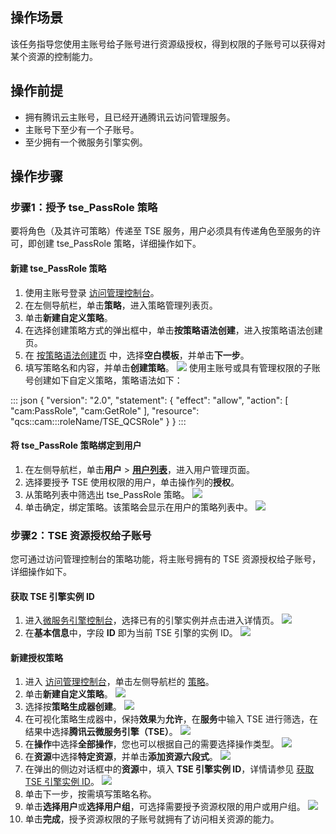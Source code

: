 ## 操作场景

该任务指导您使用主账号给子账号进行资源级授权，得到权限的子账号可以获得对某个资源的控制能力。

## 操作前提
- 拥有腾讯云主账号，且已经开通腾讯云访问管理服务。
- 主账号下至少有一个子账号。
- 至少拥有一个微服务引擎实例。


## 操作步骤
### 步骤1：授予 tse_PassRole 策略
要将角色（及其许可策略）传递至 TSE 服务，用户必须具有传递角色至服务的许可，即创建 tse_PassRole 策略，详细操作如下。

#### 新建 tse_PassRole 策略
1. 使用主账号登录 [访问管理控制台](https://console.cloud.tencent.com/cam)。
2. 在左侧导航栏，单击**策略**，进入策略管理列表页。
3. 单击**新建自定义策略**。
4. 在选择创建策略方式的弹出框中，单击**按策略语法创建**，进入按策略语法创建页。
5. 在 [按策略语法创建页](https://console.cloud.tencent.com/cam/policy/createV2) 中，选择**空白模板**，并单击**下一步**。
6. 填写策略名和内容，并单击**创建策略**。
   ![](https://qcloudimg.tencent-cloud.cn/raw/2a6ff1860bdd7116c6be864c6b6a48b9.png)
使用主账号或具有管理权限的子账号创建如下自定义策略，策略语法如下：
<dx-codeblock>
:::  json
{
"version": "2.0",
"statement": {
"effect": "allow",
"action": [
"cam:PassRole",
"cam:GetRole"
],
"resource": "qcs::cam:::roleName/TSE_QCSRole"
}
}
:::
</dx-codeblock>


#### 将 tse_PassRole 策略绑定到用户
1. 在左侧导航栏，单击**用户** > **[用户列表](https://console.cloud.tencent.com/cam)**，进入用户管理页面。
2. 选择要授予 TSE 使用权限的用户，单击操作列的**授权**。
3. 从策略列表中筛选出 tse_PassRole 策略。
![](https://main.qcloudimg.com/raw/e2e50125c9f97d178111210c0b3b4e1a.png)
4. 单击确定，绑定策略。该策略会显示在用户的策略列表中。
   ![](https://main.qcloudimg.com/raw/5e0f50522e43731123aa6473744ce7ea.png)

### 步骤2：TSE 资源授权给子账号
您可通过访问管理控制台的策略功能，将主账号拥有的 TSE 资源授权给子账号，详细操作如下。

[](id:getID)
#### 获取 TSE 引擎实例 ID
1. 进入[微服务引擎控制台](https://console.cloud.tencent.com/tse)，选择已有的引擎实例并点击进入详情页。
![](https://qcloudimg.tencent-cloud.cn/raw/d61b1527d06a8af59b8276e4f4f524e3.jpg)
2. 在**基本信息**中，字段 **ID** 即为当前 TSE 引擎的实例 ID。
![](https://qcloudimg.tencent-cloud.cn/raw/2fd6659cede26b07b95e86bdca727f2b.jpg)

#### 新建授权策略
1. 进入 [访问管理控制台](https://console.cloud.tencent.com/cam/overview)，单击左侧导航栏的 [策略](https://console.cloud.tencent.com/cam/policy)。
2. 单击**新建自定义策略**。
![](https://qcloudimg.tencent-cloud.cn/raw/abd51c79cf7aa4bb8af3d1b5753fefac.png)
3. 选择按**策略生成器创建**。
![](https://qcloudimg.tencent-cloud.cn/raw/d43dc26d2a8331c29bade4cf2575648a.png)
4. 在可视化策略生成器中，保持**效果**为**允许**，在**服务**中输入 TSE 进行筛选，在结果中选择**腾讯云微服务引擎（TSE）**。
![](https://qcloudimg.tencent-cloud.cn/raw/6b2f3bf93b506b8cab49fca29c5368d8.png)
5. 在**操作**中选择**全部操作**，您也可以根据自己的需要选择操作类型。
![](https://qcloudimg.tencent-cloud.cn/raw/ddcd93e0b166127a693bbe99634acbff.png)
6. 在**资源**中选择**特定资源**，并单击**添加资源六段式**。
![](https://qcloudimg.tencent-cloud.cn/raw/ce5eb94636a72c1cb2117fdb33bd9e74.png)
7. 在弹出的侧边对话框中的**资源**中，填入 **TSE 引擎实例 ID**，详情请参见  [获取 TSE 引擎实例 ID](#getID)。
![](https://qcloudimg.tencent-cloud.cn/raw/8d6ed04f4d6a595b298c80e4242a51c1.jpg)
8. 单击下一步，按需填写策略名称。
9. 单击**选择用户**或**选择用户组**，可选择需要授予资源权限的用户或用户组。
![](https://qcloudimg.tencent-cloud.cn/raw/85b0dee3746715eb3140354204cca4f0.jpg)
10. 单击**完成**，授予资源权限的子账号就拥有了访问相关资源的能力。
